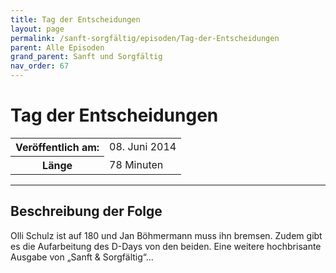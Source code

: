 ```yaml
---
title: Tag der Entscheidungen
layout: page
permalink: /sanft-sorgfältig/episoden/Tag-der-Entscheidungen
parent: Alle Episoden
grand_parent: Sanft und Sorgfältig
nav_order: 67
---
```


# Tag der Entscheidungen
<table class="resp-table dcf-table dcf-table-responsive dcf-table-bordered dcf-table-striped dcf-w-100%">
                    <tbody>
                        <tr>
                            <th scope="row">Veröffentlich am:</th>
                            <td data-label="Veröffentlich am:">08. Juni 2014</td>
                        </tr>
                        <tr>
                            <th scope="row">Länge </th>
                            <td data-label="Länge ">78 Minuten</td>
                        </tr></tbody>
                </table>

***

## Beschreibung der Folge

<div>
Olli Schulz ist auf 180 und Jan Böhmermann muss ihn bremsen. Zudem gibt es die Aufarbeitung des D-Days von den beiden. Eine weitere hochbrisante Ausgabe von „Sanft & Sorgfältig“...  
</div>

